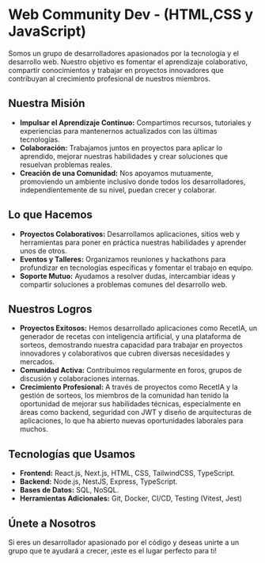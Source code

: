 # Web Community Dev - (HTML,CSS y JavaScript)

Somos un grupo de desarrolladores apasionados por la tecnología y el desarrollo
web. Nuestro objetivo es fomentar el aprendizaje colaborativo, compartir
conocimientos y trabajar en proyectos innovadores que contribuyan al crecimiento
profesional de nuestros miembros.

## Nuestra Misión

- **Impulsar el Aprendizaje Continuo:** Compartimos recursos, tutoriales y
  experiencias para mantenernos actualizados con las últimas tecnologías.
- **Colaboración:** Trabajamos juntos en proyectos para aplicar lo aprendido,
  mejorar nuestras habilidades y crear soluciones que resuelvan problemas
  reales.
- **Creación de una Comunidad:** Nos apoyamos mutuamente, promoviendo un
  ambiente inclusivo donde todos los desarrolladores, independientemente de su
  nivel, puedan crecer y colaborar.

## Lo que Hacemos

- **Proyectos Colaborativos:** Desarrollamos aplicaciones, sitios web y
  herramientas para poner en práctica nuestras habilidades y aprender unos de
  otros.
- **Eventos y Talleres:** Organizamos reuniones y hackathons para profundizar en
  tecnologías específicas y fomentar el trabajo en equipo.
- **Soporte Mutuo:** Ayudamos a resolver dudas, intercambiar ideas y compartir
  soluciones a problemas comunes del desarrollo web.

## Nuestros Logros

- **Proyectos Exitosos:** Hemos desarrollado aplicaciones como RecetIA, un
  generador de recetas con inteligencia artificial, y una plataforma de sorteos,
  demostrando nuestra capacidad para trabajar en proyectos innovadores y
  colaborativos que cubren diversas necesidades y mercados.
- **Comunidad Activa:** Contribuimos regularmente en foros, grupos de discusión
  y colaboraciones internas.
- **Crecimiento Profesional:** A través de proyectos como RecetIA y la gestión
  de sorteos, los miembros de la comunidad han tenido la oportunidad de mejorar
  sus habilidades técnicas, especialmente en áreas como backend, seguridad con
  JWT y diseño de arquitecturas de aplicaciones, lo que ha abierto nuevas
  oportunidades laborales para muchos.

## Tecnologías que Usamos

- **Frontend:** React.js, Next.js, HTML, CSS, TailwindCSS, TypeScript.
- **Backend:** Node.js, NestJS, Express, TypeScript.
- **Bases de Datos:** SQL, NoSQL.
- **Herramientas Adicionales:** Git, Docker, CI/CD, Testing (Vitest, Jest)

## Únete a Nosotros

Si eres un desarrollador apasionado por el código y deseas unirte a un grupo que
te ayudará a crecer, ¡este es el lugar perfecto para ti!
